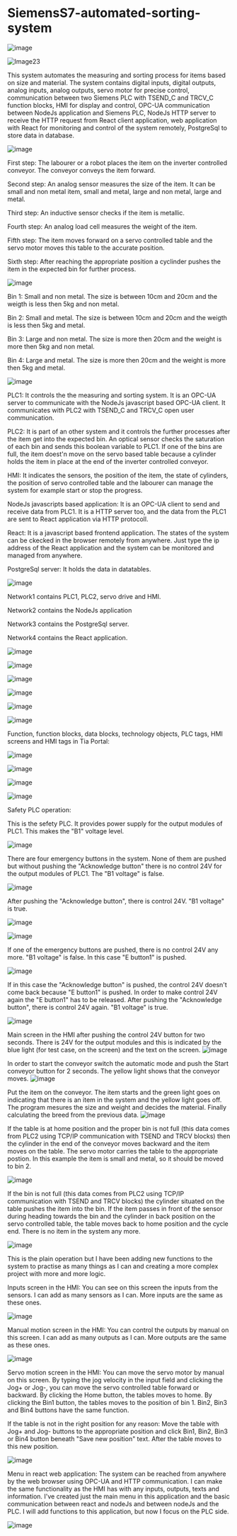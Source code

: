 # SiemensS7-automated-sorting-system

![image](https://github.com/user-attachments/assets/6428dd24-0d1b-4717-aa35-aaa21168ee71)



![Image23](https://github.com/user-attachments/assets/17e363b3-a777-49f8-b201-68dbf8b8c63c)


This system automates the measuring and sorting process for items based on size and material. The system contains digital inputs, digital outputs, analog inputs, analog outputs, servo motor for precise control, communication between two Siemens PLC with TSEND_C and TRCV_C function blocks, HMI for display and control, OPC-UA communication between NodeJs application and Siemens PLC, NodeJs HTTP server to receive the HTTP request from React client application, web application with React for monitoring and control of the system remotely, PostgreSql to store data in database.

![image](https://github.com/user-attachments/assets/299110dd-fee4-43ca-92d7-b0f2a4fba107)


First step: The labourer or a robot places the item on the inverter controlled conveyor. The conveyor conveys the item forward.

Second step: An analog sensor measures the size of the item. It can be small and non metal item, small and metal, large and non metal, large and metal.

Third step: An inductive sensor checks if the item is metallic.

Fourth step: An analog load cell measures the weight of the item.

Fifth step: The item moves forward on a servo controlled table and the servo motor moves this table to the accurate position.

Sixth step: After reaching the appropriate position a cyclinder pushes the item in the expected bin for further process.

![image](https://github.com/user-attachments/assets/3dba5d68-63f3-4a0c-854e-e54f818e60fd)


Bin 1:	Small and non metal. The size is between 10cm and 20cm and the weigth is less then 5kg and non metal.

Bin 2:	Small and metal. The size is between 10cm and 20cm and the weigth is less then 5kg and metal.

Bin 3:	Large and non metal. The size is more then 20cm and the weight is more then 5kg and non metal.

Bin 4:	Large and metal. The size is more then 20cm and the weight is more then 5kg and metal.


![image](https://github.com/user-attachments/assets/884ace3b-d37e-4754-8750-5ad7aa9c4aeb)


PLC1: It controls the the measuring and sorting system. It is an OPC-UA server to communicate with the NodeJs javascript based OPC-UA client. It communicates with PLC2 with TSEND_C and TRCV_C open user communication.

PLC2: It is part of an other system and it controls the further processes after the item get into the expected bin. An optical sensor checks the saturation of each bin and sends this boolean variable to PLC1. If one of the bins are full, the item doest'n move on the servo based table because a cylinder holds the item in place at the end of the inverter controlled conveyor.

HMI: It indicates the sensors, the position of the item, the state of cylinders, the position of servo controlled table and the labourer can manage the system for example start or stop the progress.

NodeJs javascripts based application: It is an OPC-UA client to send and receive data from PLC1. It is a HTTP server too, and the data from the PLC1 are sent to React application via HTTP protocoll.

React: It is a javascript based frontend application. The states of the system can be ckecked in the browser remotely from anywhere. Just type the ip address of the React application and the system can be monitored and managed from anywhere.

PostgreSql server: It holds the data in datatables.

![image](https://github.com/user-attachments/assets/b5af0f9d-c7bf-4b7a-8ef0-4eae5113bfa6)


Network1 contains PLC1, PLC2, servo drive and HMI.

Network2 contains the NodeJs application

Network3 contains the PostgreSql server.

Network4 contains the React application.

![image](https://github.com/user-attachments/assets/c6fa57cf-2367-4d0c-872f-12f5ee897fe5)

![image](https://github.com/user-attachments/assets/e4d9956c-7da2-42ef-ad3e-463fb4dbc924)

![image](https://github.com/user-attachments/assets/76baa081-a7ec-4f08-adf6-6c8e844b9621)

![image](https://github.com/user-attachments/assets/64882e8a-e933-4e6c-8e7a-f088d039b6d0)

![image](https://github.com/user-attachments/assets/c297853b-4e4d-4392-8f76-1fbe626f571d)

![image](https://github.com/user-attachments/assets/dea1ace9-7fbb-4e59-b6f6-0c3d5a3d7bac)

Function, function blocks, data blocks, technology objects, PLC tags, HMI screens and HMI tags in Tia Portal:

![image](https://github.com/user-attachments/assets/306b5f35-6e97-4340-875d-90b84b3e2b87)

![image](https://github.com/user-attachments/assets/975c3008-fe8c-4acb-ba3a-bd6f38ce2415)

![image](https://github.com/user-attachments/assets/360b23d1-d1c8-45ad-a588-7721426fa7a7)

![image](https://github.com/user-attachments/assets/81507abf-7ff2-4c2a-a6c5-6f744a580be7)

Safety PLC operation:

This is the sefety PLC. It provides power supply for the output modules of PLC1. This makes the "B1" voltage level.

![image](https://github.com/user-attachments/assets/63cb235d-abd7-4424-a243-c5726212516a)

There are four emergency buttons in the system. None of them are pushed but without pushing the "Acknowledge button" there is no control 24V for the output modules of PLC1. The "B1 voltage" is false.

![image](https://github.com/user-attachments/assets/8be260cf-164c-4c93-abdc-930fc76ee1d3)

After pushing the "Acknowledge button", there is control 24V. "B1 voltage" is true.

![image](https://github.com/user-attachments/assets/f53adc4c-8d50-45cb-9633-5e333876d5a2)

![image](https://github.com/user-attachments/assets/52de241f-b9bc-40ed-8e61-b03156aa93fb)

If one of the emergency buttons are pushed, there is no control 24V any more. "B1 voltage" is false. In this case "E button1" is pushed.

![image](https://github.com/user-attachments/assets/508942a1-7463-4c2c-87b2-aaf56cb0a91b)

If in this case the "Acknowledge button" is pushed, the control 24V doesn't come back because "E button1" is pushed. In order to make control 24V again the "E button1" has to be released. After pushing the "Acknowledge button", there is control 24V again. "B1 voltage" is true.

![image](https://github.com/user-attachments/assets/b0e586bd-fede-4bd1-a07c-1b425bb5a668)





Main screen in the HMI after pushing the control 24V button for two seconds. There is 24V for the output modules and this is indicated by the blue light (for test case, on the screen) and the text on the screen.
![image](https://github.com/user-attachments/assets/dd25bc95-6584-40f5-9dc3-69c2ef591286)

In order to start the conveyor switch the automatic mode and push the Start conveyor button for 2 seconds. The yellow light shows that the conveyor moves.
![image](https://github.com/user-attachments/assets/0677035c-d478-4201-bcbb-e94b4baf1efb)

Put the item on the conveyor. The item starts and the green light goes on indicating that there is an item in the system and the yellow light goes off. The program mesures the size and weight and decides the material. Finally calculating the breed from the previous data.
![image](https://github.com/user-attachments/assets/f9bbdaa6-c723-41f7-9e39-3ab2489b2ef7)

If the table is at home position and the proper bin is not full (this data comes from PLC2 using TCP/IP communication with TSEND and TRCV blocks) then the cylinder in the end of the conveyor moves backward and the item moves on the table. The servo motor carries the table to the appropriate postion. In this example the item is small and metal, so it should be moved to bin 2.

![image](https://github.com/user-attachments/assets/33f75b11-f0e2-41a2-8828-a3e64d2099af)

If the bin is not full (this data comes from PLC2 using TCP/IP communication with TSEND and TRCV blocks) the cylinder situated on the table pushes the item into the bin. If the item passes in front of the sensor during heading towards the bin and the cylinder in back position on the servo controlled table, the table moves back to home position and the cycle end. There is no item in the system any more.

![image](https://github.com/user-attachments/assets/95466eb6-2b8a-43b3-8a11-e8b4570eccf2)

This is the plain operation but I have been adding new functions to the system to practise as many things as I can and creating a more complex project with more and more logic.




Inputs screen in the HMI:
You can see on this screen the inputs from the sensors. I can add as many sensors as I can. More inputs are the same as these ones.

![image](https://github.com/user-attachments/assets/d57d7fa9-01aa-42c1-8eed-f6b5ce46c9d2)

Manual motion screen in the HMI:
You can control the outputs by manual on this screen. I can add as many outputs as I can. More outputs are the same as these ones.

![image](https://github.com/user-attachments/assets/a4c05caf-f822-4038-885b-883a150f6617)

Servo motion screen in the HMI:
You can move the servo motor by manual on this screen. By typing the jog velocity in the input field and clicking the Jog+ or Jog-, you can move the servo controlled table forward or backward. By clicking the Home button, the tables moves to home. By clicking the Bin1 button, the tables moves to the position of bin 1. Bin2, Bin3 and Bin4 buttons have the same function.

If the table is not in the right position for any reason: Move the table with Jog+ and Jog- buttons to the appropriate position and click Bin1, Bin2, Bin3 or Bin4 button beneath "Save new position" text. After the table moves to this new position.

![image](https://github.com/user-attachments/assets/dcd7db7b-f0f0-4d5c-97d2-4fa722bde0c0)

Menu in react web application:
The system can be reached from anywhere by the web browser using OPC-UA and HTTP communication. I can make the same functionality as the HMI has with any inputs, outputs, texts and information. I've created just the main menu in this application and the basic communication between react and nodeJs and between nodeJs and the PLC. I will add functions to this application, but now I focus on the PLC side.

![image](https://github.com/user-attachments/assets/9eb436e0-f119-4e9e-8563-3abbf0c77789)






















